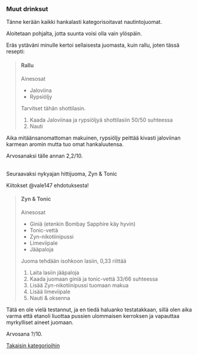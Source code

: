 ### Muut drinksut

Tänne kerään kaikki hankalasti kategorisoitavat nautintojuomat.

Aloitetaan pohjalta, jotta suunta voisi olla vain ylöspäin.

Eräs ystäväni minulle kertoi sellaisesta juomasta, kuin rallu, joten tässä resepti:

> #### Rallu
>
> Ainesosat
> - Jaloviina
> - Rypsiöljy
>
> Tarvitset tähän shottilasin.
>
> 1. Kaada Jaloviinaa ja rypsiöljyä shottilasiin 50/50 suhteessa
> 2. Nauti

Aika mitäänsanomattoman makuinen, rypsiöljy peittää kivasti jaloviinan karmean aromin mutta tuo omat hankaluutensa.

Arvosanaksi tälle annan 2,2/10.

\
Seuraavaksi nykyajan hittijuoma, Zyn & Tonic

Kiitokset @vale147 ehdotuksesta!

> #### Zyn & Tonic
>
> Ainesosat
> - Giniä (etenkin Bombay Sapphire käy hyvin)
> - Tonic-vettä
> - Zyn-nikotiinipussi
> - Limeviipale
> - Jääpaloja
>
> Juoma tehdään isohkoon lasiin, 0,33 riittää
>
> 1. Laita lasiin jääpaloja
> 2. Kaada juomaan giniä ja tonic-vettä 33/66 suhteessa
> 3. Lisää Zyn-nikotiinipussi tuomaan makua
> 4. Lisää limeviipale
> 5. Nauti & oksenna

Tätä en ole vielä testannut, ja en tiedä haluanko testatakkaan, sillä olen aika varma että etanoli liuottaa pussien ulommaisen kerroksen ja vapauttaa myrkylliset aineet juomaan. 

Arvosana ?/10.

[Takaisin kategorioihin](/drinksut.md)